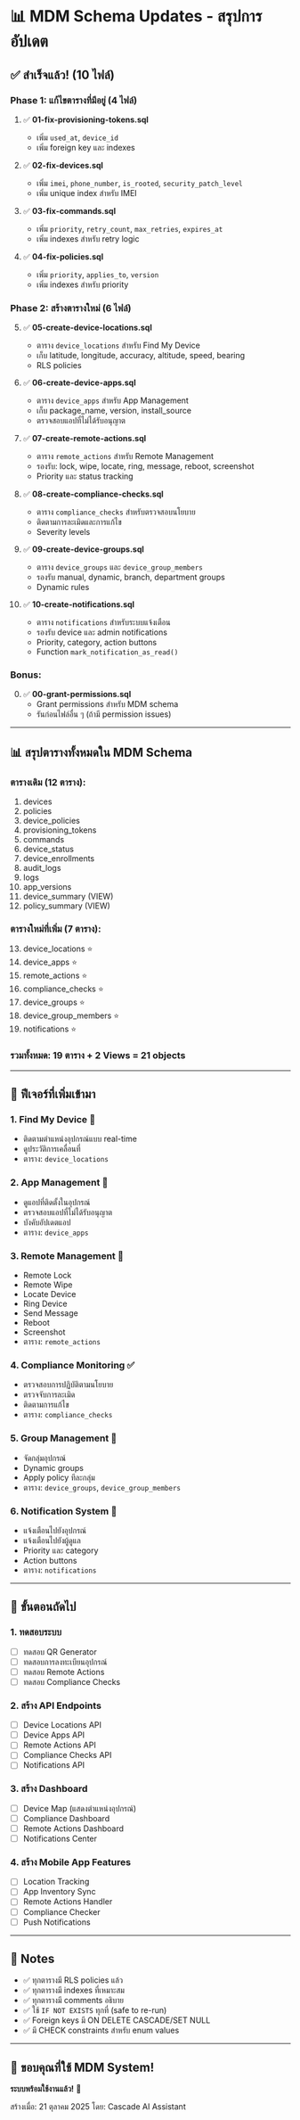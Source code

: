 # 📊 MDM Schema Updates - สรุปการอัปเดต

## ✅ สำเร็จแล้ว! (10 ไฟล์)

### **Phase 1: แก้ไขตารางที่มีอยู่ (4 ไฟล์)**

1. ✅ **01-fix-provisioning-tokens.sql**
   - เพิ่ม `used_at`, `device_id`
   - เพิ่ม foreign key และ indexes

2. ✅ **02-fix-devices.sql**
   - เพิ่ม `imei`, `phone_number`, `is_rooted`, `security_patch_level`
   - เพิ่ม unique index สำหรับ IMEI

3. ✅ **03-fix-commands.sql**
   - เพิ่ม `priority`, `retry_count`, `max_retries`, `expires_at`
   - เพิ่ม indexes สำหรับ retry logic

4. ✅ **04-fix-policies.sql**
   - เพิ่ม `priority`, `applies_to`, `version`
   - เพิ่ม indexes สำหรับ priority

### **Phase 2: สร้างตารางใหม่ (6 ไฟล์)**

5. ✅ **05-create-device-locations.sql**
   - ตาราง `device_locations` สำหรับ Find My Device
   - เก็บ latitude, longitude, accuracy, altitude, speed, bearing
   - RLS policies

6. ✅ **06-create-device-apps.sql**
   - ตาราง `device_apps` สำหรับ App Management
   - เก็บ package_name, version, install_source
   - ตรวจสอบแอปที่ไม่ได้รับอนุญาต

7. ✅ **07-create-remote-actions.sql**
   - ตาราง `remote_actions` สำหรับ Remote Management
   - รองรับ: lock, wipe, locate, ring, message, reboot, screenshot
   - Priority และ status tracking

8. ✅ **08-create-compliance-checks.sql**
   - ตาราง `compliance_checks` สำหรับตรวจสอบนโยบาย
   - ติดตามการละเมิดและการแก้ไข
   - Severity levels

9. ✅ **09-create-device-groups.sql**
   - ตาราง `device_groups` และ `device_group_members`
   - รองรับ manual, dynamic, branch, department groups
   - Dynamic rules

10. ✅ **10-create-notifications.sql**
    - ตาราง `notifications` สำหรับระบบแจ้งเตือน
    - รองรับ device และ admin notifications
    - Priority, category, action buttons
    - Function `mark_notification_as_read()`

### **Bonus:**

0. ✅ **00-grant-permissions.sql**
   - Grant permissions สำหรับ MDM schema
   - รันก่อนไฟล์อื่น ๆ (ถ้ามี permission issues)

---

## 📊 สรุปตารางทั้งหมดใน MDM Schema

### **ตารางเดิม (12 ตาราง):**
1. devices
2. policies
3. device_policies
4. provisioning_tokens
5. commands
6. device_status
7. device_enrollments
8. audit_logs
9. logs
10. app_versions
11. device_summary (VIEW)
12. policy_summary (VIEW)

### **ตารางใหม่ที่เพิ่ม (7 ตาราง):**
13. device_locations ⭐
14. device_apps ⭐
15. remote_actions ⭐
16. compliance_checks ⭐
17. device_groups ⭐
18. device_group_members ⭐
19. notifications ⭐

### **รวมทั้งหมด: 19 ตาราง + 2 Views = 21 objects**

---

## 🎯 ฟีเจอร์ที่เพิ่มเข้ามา

### **1. Find My Device** 📍
- ติดตามตำแหน่งอุปกรณ์แบบ real-time
- ดูประวัติการเคลื่อนที่
- ตาราง: `device_locations`

### **2. App Management** 📱
- ดูแอปที่ติดตั้งในอุปกรณ์
- ตรวจสอบแอปที่ไม่ได้รับอนุญาต
- บังคับอัปเดตแอป
- ตาราง: `device_apps`

### **3. Remote Management** 🔐
- Remote Lock
- Remote Wipe
- Locate Device
- Ring Device
- Send Message
- Reboot
- Screenshot
- ตาราง: `remote_actions`

### **4. Compliance Monitoring** ✅
- ตรวจสอบการปฏิบัติตามนโยบาย
- ตรวจจับการละเมิด
- ติดตามการแก้ไข
- ตาราง: `compliance_checks`

### **5. Group Management** 👥
- จัดกลุ่มอุปกรณ์
- Dynamic groups
- Apply policy ทีละกลุ่ม
- ตาราง: `device_groups`, `device_group_members`

### **6. Notification System** 🔔
- แจ้งเตือนไปยังอุปกรณ์
- แจ้งเตือนไปยังผู้ดูแล
- Priority และ category
- Action buttons
- ตาราง: `notifications`

---

## 🚀 ขั้นตอนถัดไป

### **1. ทดสอบระบบ**
- [ ] ทดสอบ QR Generator
- [ ] ทดสอบการลงทะเบียนอุปกรณ์
- [ ] ทดสอบ Remote Actions
- [ ] ทดสอบ Compliance Checks

### **2. สร้าง API Endpoints**
- [ ] Device Locations API
- [ ] Device Apps API
- [ ] Remote Actions API
- [ ] Compliance Checks API
- [ ] Notifications API

### **3. สร้าง Dashboard**
- [ ] Device Map (แสดงตำแหน่งอุปกรณ์)
- [ ] Compliance Dashboard
- [ ] Remote Actions Dashboard
- [ ] Notifications Center

### **4. สร้าง Mobile App Features**
- [ ] Location Tracking
- [ ] App Inventory Sync
- [ ] Remote Actions Handler
- [ ] Compliance Checker
- [ ] Push Notifications

---

## 📝 Notes

- ✅ ทุกตารางมี RLS policies แล้ว
- ✅ ทุกตารางมี indexes ที่เหมาะสม
- ✅ ทุกตารางมี comments อธิบาย
- ✅ ใช้ `IF NOT EXISTS` ทุกที่ (safe to re-run)
- ✅ Foreign keys มี ON DELETE CASCADE/SET NULL
- ✅ มี CHECK constraints สำหรับ enum values

---

## 🎉 ขอบคุณที่ใช้ MDM System!

**ระบบพร้อมใช้งานแล้ว!** 🚀

สร้างเมื่อ: 21 ตุลาคม 2025
โดย: Cascade AI Assistant
